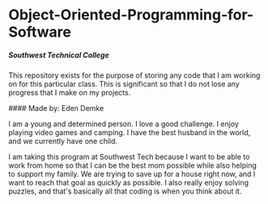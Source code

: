 # Object-Oriented-Programming-for-Software
##### Southwest Technical College
<p>This repository exists for the purpose of storing any code that I am working on for this particular class. This is significant so that I do not lose any progress that I make on my projects.</p>
#### Made by: Eden Demke
<p> I am a young and determined person. I love a good challenge. I enjoy playing video games and camping. I have the best husband in the world, and we currently have one child.</p>
<p> I am taking this program at Southwest Tech because I want to be able to work from home so that I can be the best mom possible while also helping to support my family. We are trying to save up for a house right now, and I want to reach that goal as quickly as possible. I also really enjoy solving puzzles, and that's basically all that coding is when you think about it.</p>
